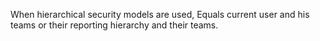When hierarchical security models are used, Equals current user and his teams or their reporting hierarchy and their teams. 